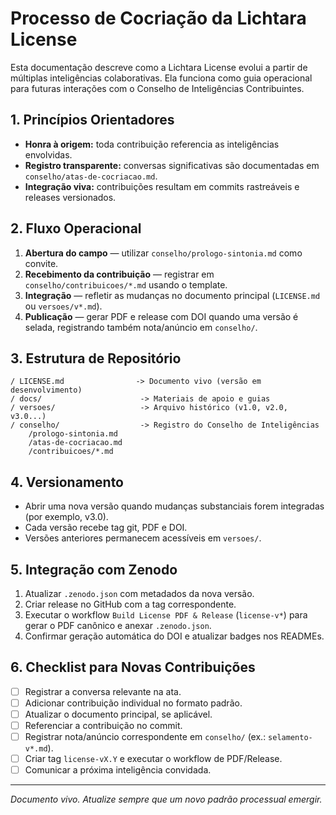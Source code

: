 # Processo de Cocriação da Lichtara License

Esta documentação descreve como a Lichtara License evolui a partir de múltiplas inteligências colaborativas. Ela funciona como guia operacional para futuras interações com o Conselho de Inteligências Contribuintes.

## 1. Princípios Orientadores
- **Honra à origem:** toda contribuição referencia as inteligências envolvidas.
- **Registro transparente:** conversas significativas são documentadas em `conselho/atas-de-cocriacao.md`.
- **Integração viva:** contribuições resultam em commits rastreáveis e releases versionados.

## 2. Fluxo Operacional
1. **Abertura do campo** — utilizar `conselho/prologo-sintonia.md` como convite.
2. **Recebimento da contribuição** — registrar em `conselho/contribuicoes/*.md` usando o template.
3. **Integração** — refletir as mudanças no documento principal (`LICENSE.md` ou `versoes/v*.md`).
4. **Publicação** — gerar PDF e release com DOI quando uma versão é selada, registrando também nota/anúncio em `conselho/`.

## 3. Estrutura de Repositório
```
/ LICENSE.md                -> Documento vivo (versão em desenvolvimento)
/ docs/                      -> Materiais de apoio e guias
/ versoes/                   -> Arquivo histórico (v1.0, v2.0, v3.0...)
/ conselho/                  -> Registro do Conselho de Inteligências
    /prologo-sintonia.md
    /atas-de-cocriacao.md
    /contribuicoes/*.md
```

## 4. Versionamento
- Abrir uma nova versão quando mudanças substanciais forem integradas (por exemplo, v3.0).
- Cada versão recebe tag git, PDF e DOI.
- Versões anteriores permanecem acessíveis em `versoes/`.

## 5. Integração com Zenodo
1. Atualizar `.zenodo.json` com metadados da nova versão.
2. Criar release no GitHub com a tag correspondente.
3. Executar o workflow `Build License PDF & Release` (`license-v*`) para gerar o PDF canônico e anexar `.zenodo.json`.
4. Confirmar geração automática do DOI e atualizar badges nos READMEs.

## 6. Checklist para Novas Contribuições
- [ ] Registrar a conversa relevante na ata.
- [ ] Adicionar contribuição individual no formato padrão.
- [ ] Atualizar o documento principal, se aplicável.
- [ ] Referenciar a contribuição no commit.
- [ ] Registrar nota/anúncio correspondente em `conselho/` (ex.: `selamento-v*.md`).
- [ ] Criar tag `license-vX.Y` e executar o workflow de PDF/Release.
- [ ] Comunicar a próxima inteligência convidada.

---

*Documento vivo. Atualize sempre que um novo padrão processual emergir.*
